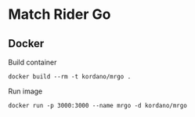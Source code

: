 # Match Rider Go

## Docker

Build container
```
docker build --rm -t kordano/mrgo .
```

Run image
```
docker run -p 3000:3000 --name mrgo -d kordano/mrgo
```